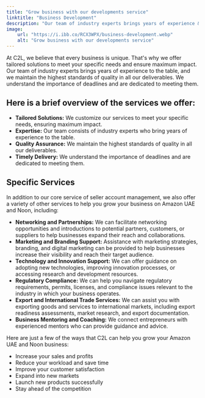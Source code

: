 ```yaml
---
title: "Grow business with our developments service"
linktitle: "Business Development"
description: "Our team of industry experts brings years of experience & we maintain highest standards of quality in all our deliverables."
image:
    url: "https://i.ibb.co/RCX3WPX/business-development.webp"
    alt: "Grow business with our developments service"
---
```


At C2L, we believe that every business is unique. That's why we offer tailored solutions to meet your specific needs and ensure maximum impact. Our team of industry experts brings years of experience to the table, and we maintain the highest standards of quality in all our deliverables. We understand the importance of deadlines and are dedicated to meeting them.

## Here is a brief overview of the services we offer:

- **Tailored Solutions:** We customize our services to meet your specific needs, ensuring maximum impact.
- **Expertise:** Our team consists of industry experts who bring years of experience to the table.
- **Quality Assurance:** We maintain the highest standards of quality in all our deliverables.
- **Timely Delivery:** We understand the importance of deadlines and are dedicated to meeting them.

## Specific Services

In addition to our core service of seller account management, we also offer a variety of other services to help you grow your business on Amazon UAE and Noon, including:

- **Networking and Partnerships:** We can facilitate networking opportunities and introductions to potential partners, customers, or suppliers to help businesses expand their reach and collaborations.
- **Marketing and Branding Support:** Assistance with marketing strategies, branding, and digital marketing can be provided to help businesses increase their visibility and reach their target audience.
- **Technology and Innovation Support:** We can offer guidance on adopting new technologies, improving innovation processes, or accessing research and development resources.
- **Regulatory Compliance:** We can help you navigate regulatory requirements, permits, licenses, and compliance issues relevant to the industry in which your business operates.
- **Export and International Trade Services:** We can assist you with exporting goods and services to international markets, including export readiness assessments, market research, and export documentation.
- **Business Mentoring and Coaching:** We connect entrepreneurs with experienced mentors who can provide guidance and advice.

Here are just a few of the ways that C2L can help you grow your Amazon UAE and Noon business:

- Increase your sales and profits
- Reduce your workload and save time
- Improve your customer satisfaction
- Expand into new markets
- Launch new products successfully
- Stay ahead of the competition
